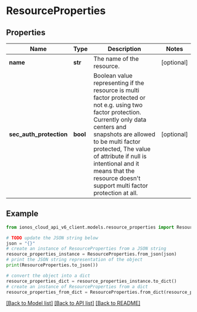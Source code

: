 # ResourceProperties


## Properties

Name | Type | Description | Notes
------------ | ------------- | ------------- | -------------
**name** | **str** | The name of the resource. | [optional] 
**sec_auth_protection** | **bool** | Boolean value representing if the resource is multi factor protected or not e.g. using two factor protection. Currently only data centers and snapshots are allowed to be multi factor protected, The value of attribute if null is intentional and it means that the resource doesn&#39;t support multi factor protection at all. | [optional] 

## Example

```python
from ionos_cloud_api_v6_client.models.resource_properties import ResourceProperties

# TODO update the JSON string below
json = "{}"
# create an instance of ResourceProperties from a JSON string
resource_properties_instance = ResourceProperties.from_json(json)
# print the JSON string representation of the object
print(ResourceProperties.to_json())

# convert the object into a dict
resource_properties_dict = resource_properties_instance.to_dict()
# create an instance of ResourceProperties from a dict
resource_properties_from_dict = ResourceProperties.from_dict(resource_properties_dict)
```
[[Back to Model list]](../README.md#documentation-for-models) [[Back to API list]](../README.md#documentation-for-api-endpoints) [[Back to README]](../README.md)


